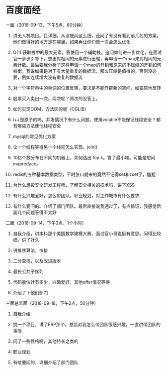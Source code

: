 # 百度面经


一面（2018-09-13，下午5点，80分钟）

1. 讲无人机项目。巨详细，从没被问这么细，还问了有没有看到前几名的方案，他们做得好的地方是在哪里，如果再让你们做一次会怎么优化

2. O(1) 获取栈中的最大元素。答使用一个辅助栈。追问如何进一步优化，在面试官一步步引导下，想出对相同的元素进行压缩，再申请一个map来对相同的元素计数。最后要我分析了这样申请一个map的开销和原来的不压缩的开销如何权衡，我说如果是对于有大量重复的数据流，那么压缩是值得的，否则没必要，例如连续增大没有重复的数据流

3. 对一个字符串中的单词的位置反转，要求是不能开辟新的空间，如要原地反转

4. 股票买入卖出一次。两次呢？两次的没答上。

5. 如何实现OOM，方法区的呢（CGLIB）

6. i++是原子的吗，并发情况下有什么问题，使用volatile不能保证线程安全？都有哪些方法使他线程安全

7. mysql的常见优化方案

8. 让一个线程等待另一个线程怎么实现。join()

9. 10亿个数分布在不同的机器上，如何选出 top k。答了最小堆。可能是想问mapreduce。

10. redis的五种基本数据类型，平时张口就来的竟然不记得set和zset了，尴尬

11. 为什么想投安全研发工程师，了解安全相关的技术吗，讲下XSS

12. 有什么兴趣爱好，怎么带团队，职业规划，对工作城市有什么要求

13. 有什么要问的。介绍了部门团队。最后直接说我通过了，有点惊讶，我感觉后面几个问题答得不太好


二面（2018-09-14，下午3点，1个小时）

1. 自我介绍，讲本科那个美国数学建模大赛，面试官小哥说挺有意思，问得比较细，讲了好久

2. 讲排序算法，快排

3. 二分查找，以及改进版本

4. 最长公共子序列

5. 代码量估计有多少，兴趣爱好，其他offer情况等待

6. 介绍了下他们部门


三面总监面（2018-09-18，下午2点，50分钟）

1. 自我介绍

2. 挑一个项目，讲了ERP那个。总监对我怎么带团队很感兴趣，一直讲带团队的事情

3. 问了一些性格啊，其他特长之类的

4. 职业规划

5. 有啥要问的，详细介绍了部门团队

